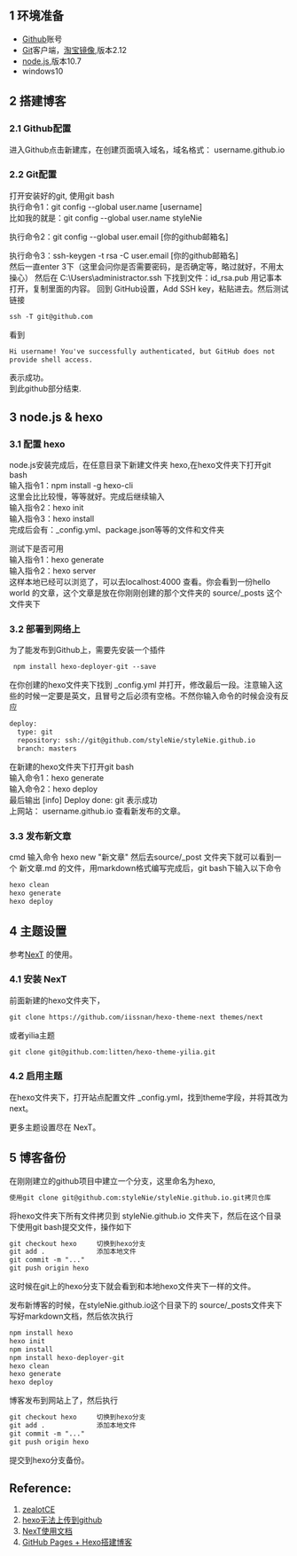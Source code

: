 <!--
---
title: 利用 Github 和 hexo 搭建自己的博客
author: styleNie
date: 2018-07-19 16:33:02
tags: Github hexo

toc: true
    depth_from: 1
    depth_to: 6
    ordered: false
    ignoreLink: false

html:
    embed_local_images: true
    embed_svg: true
    offline: false
    toc: false

print_background: false

export_on_save:
    html: true
---
-->
## 1 环境准备   
- [Github](https://github.com/)账号   
- [Git](https://github.com/waylau/git-for-win)客户端，[淘宝镜像](https://npm.taobao.org/mirrors/git-for-windows/2.12.0.windows.1/Git-2.12.0-64-bit.exe),版本2.12      
- [node.js](https://nodejs.org/en/),版本10.7   
- windows10   

## 2 搭建博客   
### 2.1 Github配置   
进入Github点击新建库，在创建页面填入域名，域名格式： username.github.io   

### 2.2 Git配置    
打开安装好的git, 使用git bash   
执行命令1：git config --global user.name [username]   
比如我的就是：git config --global user.name styleNie  

执行命令2：git config --global user.email [你的github邮箱名]   

执行命令3：ssh-keygen -t rsa -C user.email [你的github邮箱名]   
然后一直enter 3下（这里会问你是否需要密码，是否确定等，略过就好，不用太操心）
然后在 C:\Users\administractor.ssh 下找到文件：id_rsa.pub 用记事本打开，复制里面的内容。
回到 GitHub设置，Add SSH key，粘贴进去。然后测试链接   
```html
ssh -T git@github.com
```
看到    
```html
Hi username! You've successfully authenticated, but GitHub does not
provide shell access.
```   
表示成功。    
到此github部分结束.    

## 3 node.js & hexo    
### 3.1 配置 hexo     
node.js安装完成后，在任意目录下新建文件夹 hexo,在hexo文件夹下打开git bash        
输入指令1：npm install -g hexo-cli   
这里会比比较慢，等等就好。完成后继续输入   
输入指令2：hexo init   
输入指令3：hexo install   
完成后会有：_config.yml、package.json等等的文件和文件夹    

测试下是否可用      
输入指令1：hexo generate   
输入指令2：hexo server   
这样本地已经可以浏览了，可以去localhost:4000 查看。你会看到一份hello world 的文章，这个文章是放在你刚刚创建的那个文件夹的 source/_posts 这个文件夹下    

### 3.2 部署到网络上   
为了能发布到Github上，需要先安装一个插件      
```html
 npm install hexo-deployer-git --save
```   

在你创建的hexo文件夹下找到 _config.yml 并打开，修改最后一段。注意输入这些的时候一定要是英文，且冒号之后必须有空格。不然你输入命令的时候会没有反应   

```html
deploy: 
  type: git
  repository: ssh://git@github.com/styleNie/styleNie.github.io
  branch: masters
```    
在新建的hexo文件夹下打开git bash    
输入命令1：hexo generate   
输入命令2：hexo deploy      
最后输出 [info] Deploy done: git 表示成功   
上网站： username.github.io 查看新发布的文章。    

### 3.3 发布新文章   
cmd 输入命令 hexo new "新文章" 然后去source/_post 文件夹下就可以看到一个 新文章.md 的文件，用markdown格式编写完成后，git bash下输入以下命令   

```html
hexo clean   
hexo generate   
hexo deploy
```      

## 4 主题设置   
参考[NexT](http://theme-next.iissnan.com/getting-started.html#menu-settings) 的使用。   
### 4.1 安装 NexT   
前面新建的hexo文件夹下，    
```html
git clone https://github.com/iissnan/hexo-theme-next themes/next   
```     

或者yilia主题   
```html
git clone git@github.com:litten/hexo-theme-yilia.git   
```   

### 4.2 启用主题   
在hexo文件夹下，打开站点配置文件 _config.yml，找到theme字段，并将其改为next。   

更多主题设置尽在 NexT。   

## 5 博客备份      
在刚刚建立的github项目中建立一个分支，这里命名为hexo,   
```html
使用git clone git@github.com:styleNie/styleNie.github.io.git拷贝仓库   
```   
将hexo文件夹下所有文件拷贝到 styleNie.github.io 文件夹下，然后在这个目录下使用git bash提交文件，操作如下    
```html 
git checkout hexo     切换到hexo分支  
git add .             添加本地文件
git commit -m "..."     
git push origin hexo    
```     
这时候在git上的hexo分支下就会看到和本地hexo文件夹下一样的文件。    


发布新博客的时候，在styleNie.github.io这个目录下的 source/_posts文件夹下写好markdown文档，然后依次执行   
```html   
npm install hexo    
hexo init    
npm install    
npm install hexo-deployer-git    
hexo clean    
hexo generate    
hexo deploy     
```    
博客发布到网站上了，然后执行   
```html 
git checkout hexo     切换到hexo分支  
git add .             添加本地文件
git commit -m "..."     
git push origin hexo    
```     
提交到hexo分支备份。    



## Reference:      
1. [zealotCE](https://zealotce.github.io/2017/03/03/build_your_own_blog%20with%20git+hexo/)   
2. [hexo无法上传到github](https://segmentfault.com/q/1010000003734223)    
3. [NexT使用文档](http://theme-next.iissnan.com/getting-started.html#menu-settings)      
4. [GitHub Pages + Hexo搭建博客](http://crazymilk.github.io/2015/12/28/GitHub-Pages-Hexo%E6%90%AD%E5%BB%BA%E5%8D%9A%E5%AE%A2/#more)  






